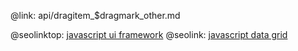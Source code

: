 @link: api/dragitem_$dragmark_other.md

@seolinktop: [javascript ui framework](https://webix.com)
@seolink: [javascript data grid](https://webix.com/widget/datatable/)